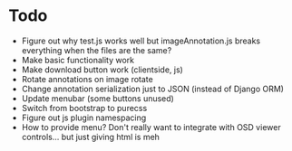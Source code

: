 # Todo
- Figure out why test.js works well but imageAnnotation.js breaks everything when the files are the same?
- Make basic functionality work
- Make download button work (clientside, js)
- Rotate annotations on image rotate
- Change annotation serialization just to JSON (instead of Django ORM)
- Update menubar (some buttons unused)
- Switch from bootstrap to purecss
- Figure out js plugin namespacing
- How to provide menu? Don't really want to integrate with OSD viewer controls... but just giving html is meh

